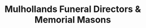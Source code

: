---
title: "Mulhollands Funeral Directors & Memorial Masons"
url: /carrickfergus/mulhollands-funeral-directors-und-memorial-masons/
shop: Bestattungen
---